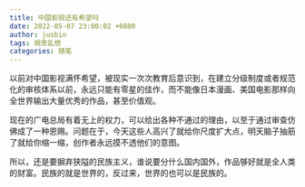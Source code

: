 ```yaml
---
title: 中国影视还有希望吗
date: 2022-05-07 23:00:02 +0800
author: jusbin
tags: 胡思乱想
categories: 随笔
---
```


以前对中国影视满怀希望，被现实一次次教育后意识到，在建立分级制度或者规范化的审核体系以前，永远只能有零星的佳作，而不能像日本漫画、美国电影那样向全世界输出大量优秀的作品，甚至价值观。

现在的广电总局有着无上的权力，可以给出各种不通过的理由，以至于通过审查仿佛成了一种恩赐。问题在于，今天这些人高兴了就给你尺度扩大点，明天脑子抽筋了就给你缩一缩，创作者永远摸不透他们的意图。

所以，还是要摒弃狭隘的民族主义，谁说要分什么国内国外，作品够好就是全人类的财富。民族的就是世界的，反过来，世界的也可以是民族的。
